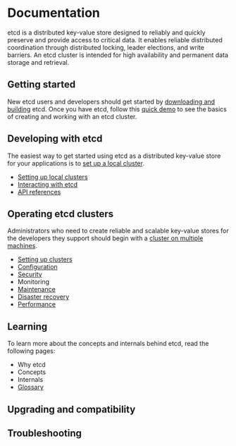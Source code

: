 # Documentation

etcd is a distributed key-value store designed to reliably and quickly preserve and provide access to critical data. It enables reliable distributed coordination through distributed locking, leader elections, and write barriers. An etcd cluster is intended for high availability and permanent data storage and retrieval.

## Getting started

New etcd users and developers should get started by [downloading and building][download_build] etcd. Once you have etcd, follow this [quick demo][demo] to see the basics of creating and working with an etcd cluster.

## Developing with etcd

The easiest way to get started using etcd as a distributed key-value store for your applications is to [set up a local cluster][local_cluster].

 - [Setting up local clusters][local_cluster]
 - [Interacting with etcd][interacting]
 - [API references][api_ref]

## Operating etcd clusters

Administrators who need to create reliable and scalable key-value stores for the developers they support should begin with a [cluster on multiple machines][clustering].

 - [Setting up clusters][clustering]
 - [Configuration][conf]
 - [Security][security]
 - Monitoring
 - [Maintenance][maintenance]
 - [Disaster recovery][recovery]
 - [Performance][performance]

## Learning

To learn more about the concepts and internals behind etcd, read the following pages:

 - Why etcd
 - Concepts
 - Internals
 - [Glossary][glossary]

## Upgrading and compatibility

## Troubleshooting

[api_ref]: dev-guide/api_reference_v3.md
[clustering]: op-guide/clustering.md
[conf]: op-guide/configuration.md
[demo]: demo.md
[download_build]: dl_build.md
[glossary]: learning/glossary.md
[interacting]: dev-guide/interacting_v3.md
[local_cluster]: dev-guide/local_cluster.md
[performance]: op-guide/performance.md
[recovery]: op-guide/recovery.md
[maintenance]: op-guide/maintenance.md
[security]: op-guide/security.md
